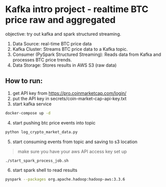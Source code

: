 # Kafka intro project - realtime BTC price raw and aggregated

objective: try out kafka and spark structured streaming.

1. Data Source: real-time BTC price data
2. Kafka Cluster: Streams BTC price data to a Kafka topic.
3. Consumer (PySpark Structured Streaming): Reads data from Kafka and processes BTC price trends.
4. Data Storage: Stores results in AWS S3 (raw data)

## How to run:
1. get API key from https://pro.coinmarketcap.com/login/
2. put the API key in secrets/coin-market-cap-api-key.txt
3. start kafka service
```bash
docker-compose up -d
```
4. start pushing btc price events into topic
```bash
python log_crypto_market_data.py
```
5. start consuming events from topic and saving to s3 location
> make sure you have your aws API access key set up
```bash
./start_spark_process_job.sh
```
6. start spark shell to read results
``` bash 
pyspark --packages org.apache.hadoop:hadoop-aws:3.3.6
```
